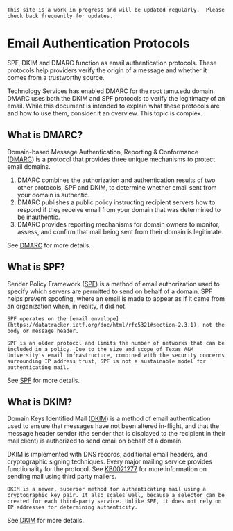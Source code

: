 ```admonish info
This site is a work in progress and will be updated regularly.  Please check back frequently for updates.
```

# Email Authentication Protocols

SPF, DKIM and DMARC function as email authentication protocols.  These protocols help providers verify the origin of a message and whether it comes from a trustworthy source.

Technology Services has enabled DMARC for the root tamu.edu domain. DMARC uses both the DKIM and SPF protocols to verify the legitimacy of an email. While this document is intended to explain what these protocols are and how to use them, consider it an overview. This topic is complex.

## What is DMARC?

Domain-based Message Authentication, Reporting & Conformance ([DMARC](https://dmarc.org/)) is a protocol that provides three unique mechanisms to protect email domains.

  1) DMARC combines the authorization and authentication results of two other protocols, SPF and DKIM, to determine whether email sent from your domain is authentic.
  2) DMARC publishes a public policy instructing recipient servers how to respond if they receive email from your domain that was determined to be inauthentic.
  3) DMARC provides reporting mechanisms for domain owners to monitor, assess, and confirm that mail being sent from their domain is legitimate.

See [DMARC](./dmarc.md) for more details.

## What is SPF?

Sender Policy Framework ([SPF](https://en.wikipedia.org/wiki/Sender_Policy_Framework)) is a method of email authorization used to specify which servers are permitted to send on behalf of a domain. SPF helps prevent spoofing, where an email is made to appear as if it came from an organization when, in reality, it did not.

```admonish info
SPF operates on the [email envelope](https://datatracker.ietf.org/doc/html/rfc5321#section-2.3.1), not the body or message header.

SPF is an older protocol and limits the number of networks that can be included in a policy. Due to the size and scope of Texas A&M University's email infrastructure, combined with the security concerns surrounding IP address trust, SPF is not a sustainable model for authenticating mail.
```

See [SPF](./spf.md) for more details.

## What is DKIM?

Domain Keys Identified Mail ([DKIM](https://dkim.org/)) is a method of email authentication used to ensure that messages have not been altered in-flight, and that the message header sender (the sender that is displayed to the recipient in their mail client) is authorized to send email on behalf of a domain.

DKIM is implemented with DNS records, additional email headers, and cryptographic signing techniques. Every major mailing service provides functionality for the protocol. See [KB0021277](https://itselfservice.tamu.edu/tamucs?id=tamucs_kb_article&sys_id=KB0021277) for more information on sending mail using third party mailers.

```admonish info
DKIM is a newer, superior method for authenticating mail using a cryptographic key pair. It also scales well, because a selector can be created for each third-party service. Unlike SPF, it does not rely on IP addresses for determining authenticity.
```

See [DKIM](./dkim.md) for more details.
